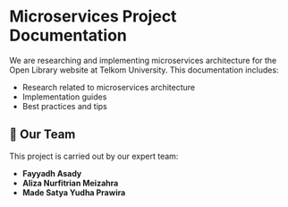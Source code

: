 # Microservices Project Documentation
We are researching and implementing microservices architecture for the Open Library website at Telkom University. This documentation includes:

- Research related to microservices architecture
- Implementation guides
- Best practices and tips

## 👥 Our Team

This project is carried out by our expert team:

- **Fayyadh Asady** 
- **Aliza Nurfitrian Meizahra** 
- **Made Satya Yudha Prawira** 
